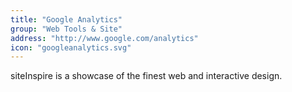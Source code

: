 ```yaml
---
title: "Google Analytics"
group: "Web Tools & Site"
address: "http://www.google.com/analytics"
icon: "googleanalytics.svg"
---
```

siteInspire is a showcase of the finest web and interactive design.
